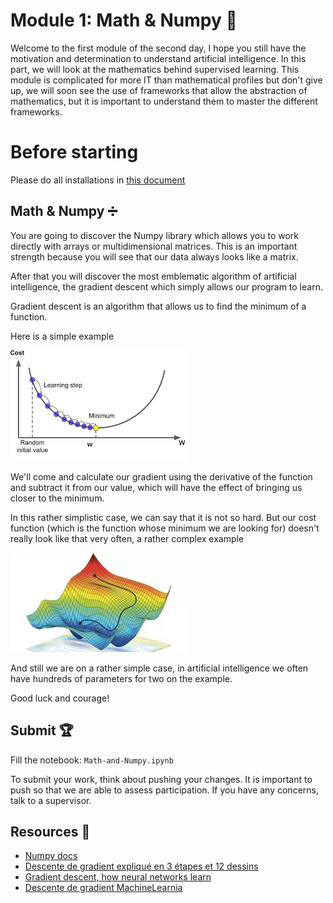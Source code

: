 # Module 1: Math & Numpy :pencil:

Welcome to the first module of the second day, I hope you still have the motivation and determination to understand artificial intelligence. In this part, we will look at the mathematics behind supervised learning. This module is complicated for more IT than mathematical profiles but don't give up, we will soon see the use of frameworks that allow the abstraction of mathematics, but it is important to understand them to master the different frameworks.

# Before starting

Please do all installations in [this document](./SETUP.md)

## Math & Numpy :heavy_division_sign:

You are going to discover the Numpy library which allows you to work directly with arrays or multidimensional matrices. This is an important strength because you will see that our data always looks like a matrix.

After that you will discover the most emblematic algorithm of artificial intelligence, the gradient descent which simply allows our program to learn.

Gradient descent is an algorithm that allows us to find the minimum of a function.

Here is a simple example

![easy_gradient_descent](./images/gradient-descent-2d.png)

We'll come and calculate our gradient using the derivative of the function and subtract it from our value, which will have the effect of bringing us closer to the minimum.

In this rather simplistic case, we can say that it is not so hard. But our cost function (which is the function whose minimum we are looking for) doesn't really look like that very often, a rather complex example

![easy_gradient_descent](./images/gradient-descent-3d.png)

And still we are on a rather simple case, in artificial intelligence we often have hundreds of parameters for two on the example.

Good luck and courage!


## Submit :trophy:

Fill the notebook: ``Math-and-Numpy.ipynb``

To submit your work, think about pushing your changes. It is important to push so that we are able to assess participation.
If you have any concerns, talk to a supervisor.

## Resources :book:

 - [Numpy docs](https://numpy.org/doc/)
 - [Descente de gradient expliqué en 3 étapes et 12 dessins](https://www.charlesbordet.com/fr/gradient-descent/#ensuite)
 - [Gradient descent, how neural networks learn](https://www.youtube.com/watch?v=IHZwWFHWa-w)
 - [Descente de gradient MachineLearnia](https://www.youtube.com/watch?v=rcl_YRyoLIY)